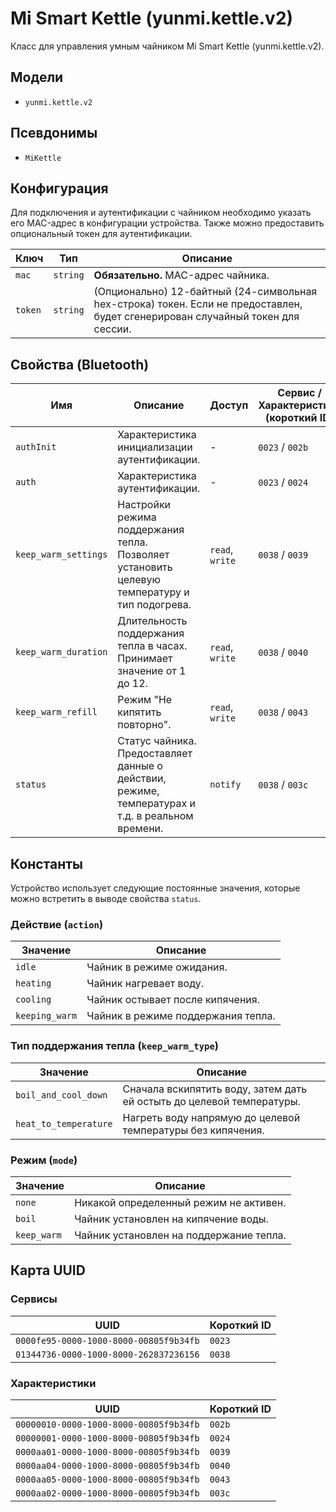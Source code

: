 # Mi Smart Kettle (yunmi.kettle.v2)

Класс для управления умным чайником Mi Smart Kettle (yunmi.kettle.v2).

## Модели

- `yunmi.kettle.v2`

## Псевдонимы

- `MiKettle`

## Конфигурация

Для подключения и аутентификации с чайником необходимо указать его MAC-адрес в конфигурации устройства. Также можно предоставить опциональный токен для аутентификации.

| Ключ    | Тип      | Описание                                                                                                                   |
|---------|----------|----------------------------------------------------------------------------------------------------------------------------|
| `mac`   | `string` | **Обязательно.** MAC-адрес чайника.                                                                                         |
| `token` | `string` | (Опционально) 12-байтный (24-символьная hex-строка) токен. Если не предоставлен, будет сгенерирован случайный токен для сессии. |

## Свойства (Bluetooth)

| Имя | Описание | Доступ | Сервис / Характеристика (короткий ID) |
|---|---|---|---|
| `authInit` | Характеристика инициализации аутентификации. | - | `0023` / `002b` |
| `auth` | Характеристика аутентификации. | - | `0023` / `0024` |
| `keep_warm_settings` | Настройки режима поддержания тепла. Позволяет установить целевую температуру и тип подогрева. | `read`, `write` | `0038` / `0039` |
| `keep_warm_duration` | Длительность поддержания тепла в часах. Принимает значение от 1 до 12. | `read`, `write` | `0038` / `0040` |
| `keep_warm_refill` | Режим "Не кипятить повторно". | `read`, `write` | `0038` / `0043` |
| `status` | Статус чайника. Предоставляет данные о действии, режиме, температурах и т.д. в реальном времени. | `notify` | `0038` / `003c` |

## Константы

Устройство использует следующие постоянные значения, которые можно встретить в выводе свойства `status`.

### Действие (`action`)

| Значение | Описание |
|---|---|
| `idle` | Чайник в режиме ожидания. |
| `heating` | Чайник нагревает воду. |
| `cooling` | Чайник остывает после кипячения. |
| `keeping_warm` | Чайник в режиме поддержания тепла. |

### Тип поддержания тепла (`keep_warm_type`)

| Значение | Описание |
|---|---|
| `boil_and_cool_down` | Сначала вскипятить воду, затем дать ей остыть до целевой температуры. |
| `heat_to_temperature` | Нагреть воду напрямую до целевой температуры без кипячения. |

### Режим (`mode`)

| Значение | Описание |
|---|---|
| `none` | Никакой определенный режим не активен. |
| `boil` | Чайник установлен на кипячение воды. |
| `keep_warm` | Чайник установлен на поддержание тепла. |

## Карта UUID

### Сервисы

| UUID | Короткий ID |
|---|---|
| `0000fe95-0000-1000-8000-00805f9b34fb` | `0023` |
| `01344736-0000-1000-8000-262837236156` | `0038` |

### Характеристики

| UUID | Короткий ID |
|---|---|
| `00000010-0000-1000-8000-00805f9b34fb` | `002b` |
| `00000001-0000-1000-8000-00805f9b34fb` | `0024` |
| `0000aa01-0000-1000-8000-00805f9b34fb` | `0039` |
| `0000aa04-0000-1000-8000-00805f9b34fb` | `0040` |
| `0000aa05-0000-1000-8000-00805f9b34fb` | `0043` |
| `0000aa02-0000-1000-8000-00805f9b34fb` | `003c` |

